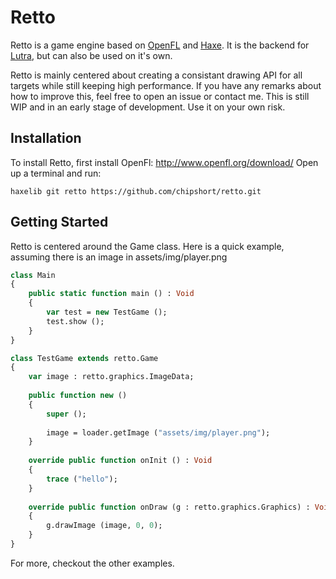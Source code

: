 # Retto
Retto is a game engine based on [OpenFL](http://www.openfl.org/) and [Haxe](http://haxe.org/). It is the backend for [Lutra](https://github.com/chipshort/lutra), but can also be used on it's own.

Retto is mainly centered about creating a consistant drawing API for all targets while still keeping high performance.
If you have any remarks about how to improve this, feel free to open an issue or contact me.
This is still WIP and in an early stage of development. Use it on your own risk.

## Installation
To install Retto, first install OpenFl: http://www.openfl.org/download/
Open up a terminal and run:
```
haxelib git retto https://github.com/chipshort/retto.git
```


## Getting Started
Retto is centered around the Game class. Here is a quick example, assuming there is an image in assets/img/player.png
```haxe
class Main
{
	public static function main () : Void
	{
		var test = new TestGame ();
		test.show ();
	}
}

class TestGame extends retto.Game
{
	var image : retto.graphics.ImageData;
	
	public function new ()
	{
		super ();
		
		image = loader.getImage ("assets/img/player.png");
	}
	
	override public function onInit () : Void
	{
		trace ("hello");
	}
	
	override public function onDraw (g : retto.graphics.Graphics) : Void
	{
		g.drawImage (image, 0, 0);
	}
}
```
For more, checkout the other examples.

